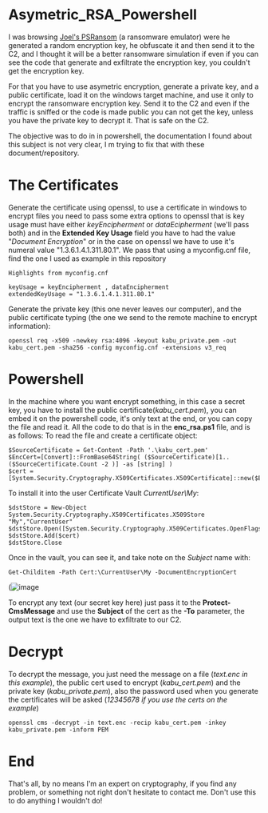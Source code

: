 # Asymetric_RSA_Powershell
I was browsing [Joel's PSRansom](https://github.com/JoelGMSec/PSRansom) (a ransomware emulator) were he generated a random encryption key, he obfuscate it and then send it to the C2, and I thought it will be a better ransomware simulation if even if you can see the code that generate and exfiltrate the encryption key, you couldn't get the encryption key.

For that you have to use asymetric encryption, generate a private key, and a public certificate, load it on the windows target machine, and use it only to encrypt the ransomware encryption key. Send it to the C2 and even if the traffic is sniffed or the code is made public you can not get the key, unless you have the private key to decrypt it. That is safe on the C2.

The objective was to do in in powershell, the documentation I found about this subject is not very clear, I m trying to fix that with these document/repository.

# The Certificates

Generate the certificate using openssl, to use a certificate in windows to encrypt files you need to pass some extra options to openssl that is key usage must have either *keyEncipherment* or *dataEcipherment* (we'll pass both) and in the **Extended Key Usage** field you have to had the value "*Document Encryption*" or in the case on openssl we have to use it's numeral value "1.3.6.1.4.1.311.80.1".
We pass that using a myconfig.cnf file, find the one I used as example in this repository


```
Highlights from myconfig.cnf

keyUsage = keyEncipherment , dataEncipherment
extendedKeyUsage = "1.3.6.1.4.1.311.80.1"
```

Generate the private key (this one never leaves our computer), and the public certificate typing (the one we send to the remote machine to encrypt information):

```
openssl req -x509 -newkey rsa:4096 -keyout kabu_private.pem -out kabu_cert.pem -sha256 -config myconfig.cnf -extensions v3_req
```

# Powershell
In the machine where you want encrypt something, in this case a secret key, you have to install the public certificate(*kabu_cert.pem*), you can embed it on the powershell code, it's only text at the end, or you can copy the file and read it. All the code to do that is in the **enc_rsa.ps1** file, and is as follows:
To read the file and create a certificate object:
```
$SourceCertificate = Get-Content -Path '.\kabu_cert.pem' 
$EncCert=[Convert]::FromBase64String( ($SourceCertificate)[1..($SourceCertificate.Count -2 )] -as [string] )
$cert = [System.Security.Cryptography.X509Certificates.X509Certificate]::new($EncCert)
```

To install it into the user Certificate Vault *CurrentUser\My*:
```
$dstStore = New-Object System.Security.Cryptography.X509Certificates.X509Store "My","CurrentUser"
$dstStore.Open([System.Security.Cryptography.X509Certificates.OpenFlags]::ReadWrite)
$dstStore.Add($cert)
$dstStore.Close
```

Once in the vault, you can see it, and take note on the *Subject* name with:
```
Get-Childitem -Path Cert:\CurrentUser\My -DocumentEncryptionCert
```
(![image](https://user-images.githubusercontent.com/43006263/156067358-e9ea4f41-caae-4dae-8e87-35b6dbd42e05.png)

To encrypt any text (our secret key here) just pass it to the **Protect-CmsMessage** and use the **Subject** of the cert as the **-To** parameter, the output text is the one we have to exfiltrate to our C2.

# Decrypt

To decrypt the message, you just need the message on a file (*text.enc in this example*), the public cert used to encrypt (*kabu_cert.pem*) and the private key (*kabu_private.pem*), also the password used when you generate the certificates will be asked (*12345678 if you use the certs on the example*)
```
openssl cms -decrypt -in text.enc -recip kabu_cert.pem -inkey kabu_private.pem -inform PEM
```
# End

That's all, by no means I'm an expert on cryptography, if you find any problem, or something not right don't hesitate to contact me. Don't use this to do anything I wouldn't do! 

